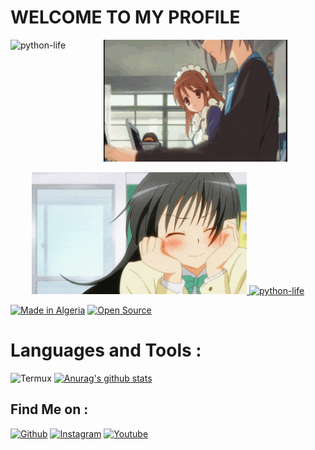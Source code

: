 
# WELCOME TO MY PROFILE
<p><img align="left" src="https://github-readme-stats.vercel.app/api/top-langs?username=python-life&show_icons=true&locale=en&layout=compact" alt="python-life" /></p>
<p align="center"><a href="https://github.com/python-life"><img src="i1.gif" height='195' alt="PYTHON LIFE">
  <p align="center"><a href="https://github.com/python-life"><img src="i2.gif" height='195' alt="PYTHON LIFE">
<a href="https://github.com/python-life"><img title="python-life" src="https://github-readme-stats.vercel.app/api?username=python-life&show_icons=true&include_all_commits=true&theme=chartreuse-dark&cache_seconds=3200"></a>
</p>
<p align="left">
<a href="#"><img title="Made in Algeria" src="https://img.shields.io/badge/MADE%20IN-Algérie-green?colorA=%23ff0000&colorB=%23017e40&style=for-the-badge"></a>
<a href ="#"><src="https://img.shields.io/amo/stars/:addonId"></a>
  <a href="#"><img title="Open Source" src="https://img.shields.io/badge/Open%20Source-%E2%9D%A4-green?style=for-the-badge"></a>

# Languages and Tools :
![Termux](https://github-readme-stats.vercel.app/api?username=python-life&show_icons=true)
[![Anurag's github stats](https://github-readme-stats.vercel.app/api?username=anuraghazra)](https://github.com/anuraghazra/github-readme-stats)
## Find Me on :

[![Github](https://img.shields.io/badge/github-python--life-green?style=for-the-badge&logo=github)](https://github.com/python-life)
[![Instagram](https://img.shields.io/badge/instagram-python.life-orange?style=for-the-badge&logo=instagram)](https://www.instagram.com/python.life)
[![Youtube](https://img.shields.io/badge/YouTube-python%20life-red?style=for-the-badge&logo=youtube)](https://www.youtube.com/pythonlife)
